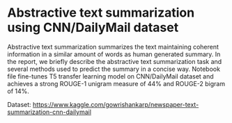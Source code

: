 # Abstractive text summarization using CNN/DailyMail dataset

Abstractive text summarization summarizes the text maintaining coherent information in a similar amount of words as human generated summary. In the report, we briefly describe the abstractive text summarization task and several methods used to predict the summary in a concise way. Notebook file fine-tunes T5 transfer learning model on CNN/DailyMail dataset and achieves a strong ROUGE-1 unigram measure of 44% and ROUGE-2 bigram of 14%.


Dataset: https://www.kaggle.com/gowrishankarp/newspaper-text-summarization-cnn-dailymail

